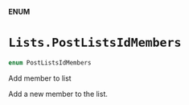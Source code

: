 **ENUM**

# `Lists.PostListsIdMembers`

```swift
enum PostListsIdMembers
```

Add member to list

Add a new member to the list.

